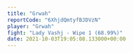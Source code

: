 ```yaml
---
title: "Grwah"
reportCode: "6XhjdQmtyfBJDVzN"
player: "Grwah"
fight: "Lady Vashj - Wipe 1 (68.99%)"
date: 2021-10-03T19:05:08.133000+00:00
---
```

